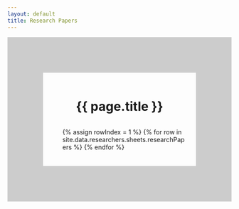 ```yaml
---
layout: default
title: Research Papers
---
```

<style>
  .carousel-inner {
    display: flex;
    flex-wrap: nowrap;
    overflow-x: auto;
    -webkit-overflow-scrolling: touch;
  }
  .row-content {
    /* max-height: 300px; */
    overflow: hidden;
    word-break: break-word;
  }
  .carousel-inner img {
    flex: 0 0 auto;
    width: auto;
    max-height: 200px; /* Adjust the maximum height as needed */
    object-fit: contain;
    margin-right: 10px; /* Adjust the spacing between images */
  }
</style>

<script>
  function checkEmail(email){
    const urlParams = new URLSearchParams(window.location.search);
    const emailToCheck = urlParams.get('email');
    return emailToCheck ===(email);
  }
  function getEmail(){
    const urlParams = new URLSearchParams(window.location.search);
    const email = urlParams.get('email');
    console.log(`get email log: ${email}`)
    return email
  }
    function onLoad(){
    const urlParams = new URLSearchParams(window.location.search);
    const email = urlParams.get('email');
     console.log("Onload labPage")
    localStorage.setItem("email",email)
  }

  function compare(email1,email2){
    return email1 ===(email2);
  }
  let html2;
  let emailstored;
</script>

<div style="display: flex; flex-direction: column; align-items: left; border: 80px solid #ccc; padding: 20px;" onload="onLoad()">
<script type="text/javascript">
onLoad();
</script>
<h1 style="text-align: center;">{{ page.title }}</h1>
<ul>
  {% assign rowIndex = 1 %}
  {% for row in site.data.researchers.sheets.researchPapers %}
    <script>
        console.log("inside lab page recent publications");
        if(compare(localStorage.getItem("email"),`{{row.EmailAddress}}`)){
        html2= `<div style="text-align: left; margin-bottom: 20px; border-bottom: 1px solid #ccc; padding-bottom: 10px;"> <a href="{{ row.DOI }}" target="_blank" style="text-decoration: none; color: inherit; display: inline-block;"><div style="margin-left: 20px;">&bull; <span style="/*font-weight: bold*/;font-family: arial">{{ row.Authors | replace:',', ', ' }}:</span> </div><div style="/*font-weight: bold*/;font-family: arial; margin-top: 5px; margin-left: 20px;"> {{ row.Title }}</div><div style="font-size: 18px; margin-left: 20px;"> <span style="text-decoration: underline;">{{ row.Journal }}</span>, <span style="text-decoration: underline;">{{ row.Volume }}</span></div></a></div>`;
        document.write(html2);
        }
    </script>
  {% endfor %}
</ul>
</div>

<script>
  // Initialize all carousels on the page
  document.addEventListener("DOMContentLoaded", function() {
    const carousels = document.querySelectorAll(".carousel");
    carousels.forEach(function(carousel) {
      carousel.querySelector(".carousel-inner").firstElementChild.classList.add("active");
    });
  });
</script>

